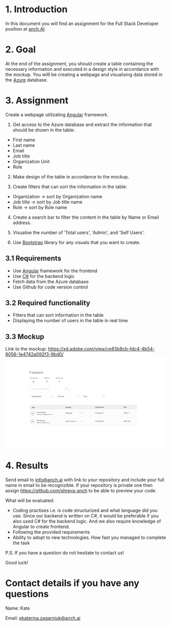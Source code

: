 # 1. Introduction
In this document you will find an assignment for the Full Stack Developer position at [anch.AI](https://anch.ai/).
# 2. Goal
At the end of the assignment, you should create a table containing the necessary information and executed in a design style in accordance with the mockup. You willl be creating a webpage and visualising data stored in the [Azure](https://azure.microsoft.com/) database.
# 3. Assignment
Create a webpage utilizating [Angular](https://angular.io/) framework.

1. Get access to the Azure database and extract the information that should be shown in the table:
- First name
- Last name 
- Email
- Job title
- Organization Unit
- Role

2. Make design of the table in accordance to the mockup.

3. Create filters that can sort the information in the table:
- Organization -> sort by Organization name
- Job title -> sort by Job title name
- Role -> sort by Role name

4. Create a search bar to filter the content in the table by Name or Email address.

5. Visualise the number of 'Total users', 'Admin', and 'Self Users'.

6. Use [Bootstrap](https://getbootstrap.com/) library for any visuals that you want to create.
## 3.1 Requirements
- Use [Angular](https://angular.io/) framework for the frontend
- Use [C#](https://docs.microsoft.com/) for the backend logic
- Fetch data from the Azure database
- Use Github for code version control
## 3.2 Required functionality
- Filters that can sort information in the table
- Displaying the number of users in the table in real time
## 3.3 Mockup
Link to the mockup: https://xd.adobe.com/view/ce83b8cb-fdc4-4b54-8056-1e4742a092f3-9bd0/
![](https://github.com/shreya-anch/Fullstack_assignment/blob/74fbfe8cdb346638e3cce2cf28fb147ba970c325/assets/Contacts%20mockup.png)
# 4. Results
Send email to info@anch.ai with link to your repository and include your full name in email to be recognizible. If your repository is private one then assign https://github.com/shreya-anch to be able to preview your code.

What will be evaluated:

- Coding practises i.e. is code structurized and what language did you use. Since our backend is written on C#, it would be preferable if you also used C# for the backend logic. And we also require knowledge of Angular to create frontend.
- Following the provided requirements
- Ability to adopt to new technologies. How fast you managed to complete the task

P.S. If you have a question do not hesitate to contact us!

Good luck!

# Contact details if you have any questions
Name: Kate

Email: ekaterina.zagarniuk@anch.ai
